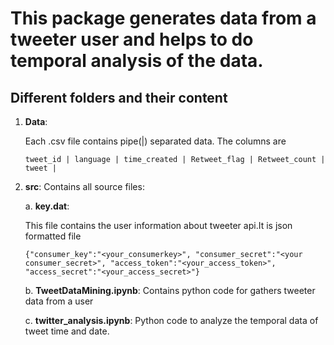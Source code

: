 # This package generates data from a tweeter user and helps to do temporal analysis of the data.

## Different folders and their content
1. **Data**:

	Each .csv file contains pipe(|) separated data.
	The columns are

	`tweet_id | language | time_created | Retweet_flag | Retweet_count | tweet |`
	

	
2. **src**:
	Contains all source files:
	
	a. **key.dat**:
		
	This file contains the user information about tweeter api.It is json formatted file 
	
	`{"consumer_key":"<your_consumerkey>",
	"consumer_secret":"<your consumer_secret>",
	"access_token":"<your_access_token>",
	"access_secret":"<your_access_secret>"}`
	
	b. **TweetDataMining.ipynb**:
		Contains python code for gathers tweeter data from a user
		
	c. **twitter_analysis.ipynb**: Python code to analyze the temporal data of tweet time and date.
